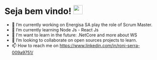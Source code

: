 # Seja bem vindo! <img src="https://raw.githubusercontent.com/MartinHeinz/MartinHeinz/master/wave.gif" width="30px">

- 🔭 I’m currently working on Energisa SA play the role of Scrum Master.
- 🌱 I’m currently learning Node Js - React Js 
- 🙌 I'm want to learn in the future: .NetCore and more about WS 
- 👯 I’m looking to collaborate on open sources projects to learn.
- 📫 How to reach me on https://www.linkedin.com/in/roni-serra-009a9751/



